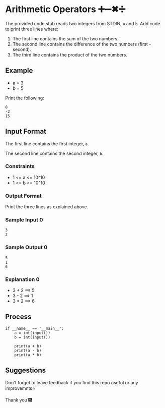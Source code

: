 

# Arithmetic Operators ➕➖✖➗

The provided code stub reads two integers from STDIN, ```a``` and ```b```. Add code to print three lines where:

  1. The first line contains the sum of the two numbers.
  2. The second line contains the difference of the two numbers (first - second).
  3. The third line contains the product of the two numbers.

## Example

 -  a = 3
 -  b = 5

Print the following:

```
8
-2
15
```

## Input Format

The first line contains the first integer, ```a```.

The second line contains the second integer, ```b```.

### Constraints

  - 1 <= a <= 10^10
  - 1 <= b <= 10^10

### Output Format

Print the three lines as explained above.

### Sample Input 0

```
3
2
```

### Sample Output 0

```
5
1
6
```
### Explanation 0

  - 3 + 2 ==> 5
  - 3 - 2 ==> 1
  - 3 * 2 ==> 6

## Process 

```
if __name__ == '__main__':
    a = int(input())
    b = int(input())
    
    print(a + b)
    print(a - b)
    print(a * b)
 ```

##  Suggestions

Don't forget to leave feedback if you find this repo useful or any improvemnts⭐

Thank you 🎆






